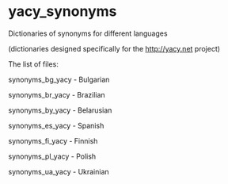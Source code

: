 # yacy_synonyms
Dictionaries of synonyms for different languages

(dictionaries designed specifically for the http://yacy.net project)

The list of files:

synonyms_bg_yacy - Bulgarian

synonyms_br_yacy - Brazilian

synonyms_by_yacy - Belarusian

synonyms_es_yacy - Spanish

synonyms_fi_yacy - Finnish

synonyms_pl_yacy - Polish

synonyms_ua_yacy - Ukrainian
